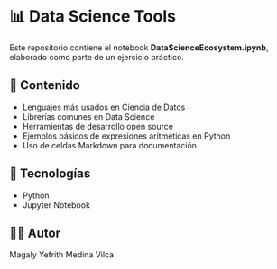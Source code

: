 # 📊 Data Science Tools

Este repositorio contiene el notebook **DataScienceEcosystem.ipynb**, elaborado como parte de un ejercicio práctico.

## 📝 Contenido
- Lenguajes más usados en Ciencia de Datos  
- Librerías comunes en Data Science  
- Herramientas de desarrollo open source  
- Ejemplos básicos de expresiones aritméticas en Python  
- Uso de celdas Markdown para documentación  

## 🚀 Tecnologías
- Python  
- Jupyter Notebook  

## 👩‍💻 Autor
Magaly Yefrith Medina Vilca
